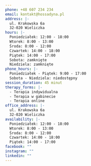 ```yaml
---
phone: +48 607 234 234
email: kontakt@hossadyna.pl
address: |-
  ul. Krakowska 6a
  32-020 Wieliczka
hours: |-
  Poniedziałek: 12:00 - 18:00
  Wtorek: 8:00 - 13:00
  Środa: 8:00 - 12:00
  Czwartek: 14:00 - 18:00
  Piątek: 14:00 - 17:00
  Sobota: zamknięte
  Niedziela: zamknięte
phone_hours: |-
  Poniedziałek - Piątek: 9:00 - 17:00
  Sobota - Niedziela: niedostępny
session_duration: 45 minut
therapy_forms: |-
  - Terapia indywidualna
  - Terapia w gabinecie
  - Terapia online
office_address: |-
  ul. Krakowska 6a
  32-020 Wieliczka
availability: |-
  Poniedziałek: 12:00 - 18:00
  Wtorek: 8:00 - 13:00
  Środa: 8:00 - 12:00
  Czwartek: 14:00 - 18:00
  Piątek: 14:00 - 17:00
facebook: ""
instagram: ""
linkedin: ""
---
```


